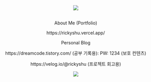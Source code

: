 <div align="center"> 
  <img src="https://hits.seeyoufarm.com/api/count/incr/badge.svg?url=https%3A%2F%2Fgithub.com%2Frickyshu&count_bg=%2379C83D&title_bg=%23555555&icon=&icon_color=%23E7E7E7&title=hits&edge_flat=false)](https://hits.seeyoufarm.com"></img>
</div>

</br>
<p align="center"> About Me (Portfolio)</p>
<p align="center"> https://rickyshu.vercel.app/ </p>
<p align="center"> Personal Blog </p>
<p align="center"> https://dreamcode.tistory.com/ (공부 기록용): PW: 1234 (보호 컨텐츠)</p>
<p align="center"> https://velog.io/@rickyshu (프로젝트 회고용)</p>

<div align="center">    
  <img src="http://mazassumnida.wtf/api/v2/generate_badge?boj=rickysin"></img>
</div>

<!--
**rickyshu/rickyshu** is a ✨ _special_ ✨ repository because its `README.md` (this file) appears on your GitHub profile.

Here are some ideas to get you started:

- 🔭 I’m currently working on ...
- 🌱 I’m currently learning ...
- 👯 I’m looking to collaborate on ...
- 🤔 I’m looking for help with ...
- 💬 Ask me about ...
- 📫 How to reach me: ...
- 😄 Pronouns: ...
- ⚡ Fun fact: ...
-->

